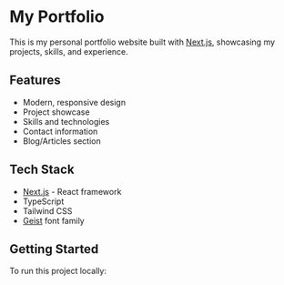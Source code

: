 # My Portfolio

This is my personal portfolio website built with [Next.js](https://nextjs.org), showcasing my projects, skills, and experience.

## Features

- Modern, responsive design
- Project showcase
- Skills and technologies
- Contact information
- Blog/Articles section

## Tech Stack

- [Next.js](https://nextjs.org) - React framework
- TypeScript
- Tailwind CSS
- [Geist](https://vercel.com/font) font family

## Getting Started

To run this project locally:
